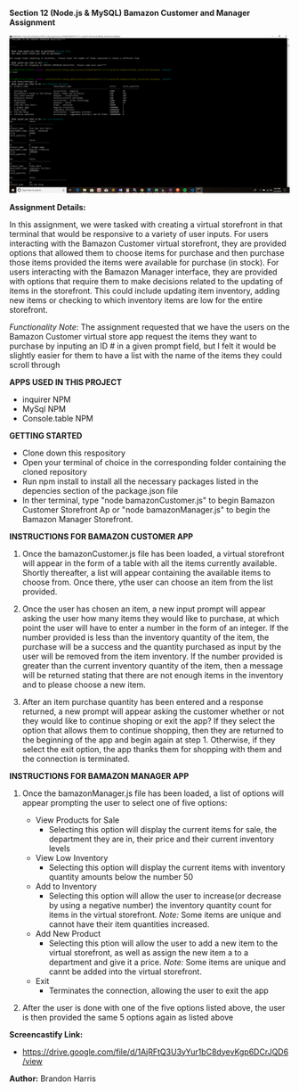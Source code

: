 
**Section 12  (Node.js & MySQL) Bamazon Customer and Manager Assignment**

![Bamazon](images/Bamazon.png)

**Assignment Details:**

In this assignment, we were tasked with creating a virtual storefront in that terminal that would be responsive to a variety of user inputs.  For users interacting with the Bamazon Customer virtual storefront, they are provided options that allowed them to choose items for purchase and then purchase those items provided the items were available for purchase (in stock).  For users interacting with the Bamazon Manager interface, they are provided with options that require them to make decisions related to the updating of items in the storefront.  This could include updating item inventory, adding new items or checking to which inventory items are low for the entire storefront.

*Functionality Note*:
The assignment requested that we have the users on the Bamazon Customer virtual store app request the items they want to purchase by inputing an ID # in a given prompt field, but I felt it would be slightly easier for them to have a list with the name of the items they could scroll through

**APPS USED IN THIS PROJECT**

* inquirer NPM
* MySql NPM
* Console.table NPM 


**GETTING STARTED**
* Clone down this respository
* Open your terminal of choice in the corresponding folder containing the cloned repository  
* Run npm install to install all the necessary packages listed in the depencies section of the package.json file
* In ther terminal, type "node bamazonCustomer.js" to begin Bamazon Customer Storefront Ap or "node bamazonManager.js" to begin the Bamazon Manager Storefront. 


**INSTRUCTIONS FOR BAMAZON CUSTOMER APP**

1. Once the bamazonCustomer.js file has been loaded, a virtual storefront will appear in the form of a table with all the items currently available.  Shortly thereafter, a list will appear containing the available items to choose from.  Once there, ythe user can choose an item from the list provided. 

2. Once the user has chosen an item, a new input prompt will appear asking the user how many items they would like to purchase, at which point the user will have to enter a number in the form of an integer.  If the number provided is less than the inventory quantity of the item, the purchase will be a success and the quantity purchased as input by the user will be removed from the item inventory.  If the number provided is greater than the current inventory quantity of the item, then a message will be returned stating that there are not enough items in the inventory and to please choose a new item.  

3. After an item purchase quantity has been entered and a response returned, a new prompt will appear asking the customer whether or not they would like to continue shoping or exit the app?  If they select the option that allows them to continue shopping, then they are returned to the beginning of the app and begin again at step 1.  Otherwise, if they select the exit option, the app thanks them for shopping with them and the connection is terminated. 

**INSTRUCTIONS FOR BAMAZON MANAGER APP**

1.  Once the bamazonManager.js file has been loaded, a list of options will appear prompting the user to select one of five options:

    * View Products for Sale
        -  Selecting this option will display the current items for sale, the department they are in, their price and their current inventory levels
    * View Low Inventory
        -  Selecting this option will display the current items with inventory quantity amounts below the number 50 
    * Add to Inventory
        -  Selecting this option will allow the user to increase(or decrease by using a negative number) the inventory quantity count for items in the virtual storefront.
            *Note:* Some items are unique and cannot have their item quantities increased. 
    * Add New Product
        - Selecting this ption will allow the user to add a new item to the virtual storefront, as well as assign the new item a to a department and give it a price.
            *Note:* Some items are unique and cannt be added into the virtual storefront. 
    * Exit
        - Terminates the connection, allowing the user to exit the app

2.  After the user is done with one of the five options listed above, the user is then provided the same 5 options again as listed above 


**Screencastify Link:**
* https://drive.google.com/file/d/1AjRFtQ3U3yYur1bC8dyevKgp6DCrJQD6/view

**Author:** Brandon Harris 